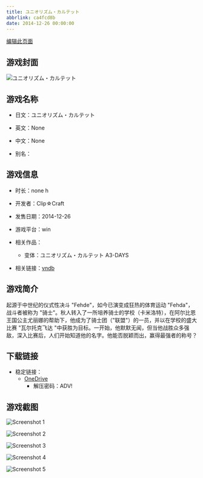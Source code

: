 ```yaml
---
title: ユニオリズム・カルテット
abbrlink: ca4fcd8b
date: 2014-12-26 00:00:00
---
```

[编辑此页面](https://github.com/ACG-3/ADV3-source/blob/main/source/_posts/games/%E3%83%A6%E3%83%8B%E3%82%AA%E3%83%AA%E3%82%BA%E3%83%A0%E3%83%BB%E3%82%AB%E3%83%AB%E3%83%86%E3%83%83%E3%83%88.md)

## 游戏封面

![ユニオリズム・カルテット](https://pan.timero.xyz/onedrive/img_lib_001/%E3%83%A6%E3%83%8B%E3%82%AA%E3%83%AA%E3%82%BA%E3%83%A0%E3%83%BB%E3%82%AB%E3%83%AB%E3%83%86%E3%83%83%E3%83%88_cover.avif)


## 游戏名称

- 日文：ユニオリズム・カルテット
- 英文：None
- 中文：None

- 别名：


## 游戏信息

- 时长：none h
- 开发者：Clip☆Craft
- 发售日期：2014-12-26
- 游戏平台：win
- 相关作品：
   - 变体：ユニオリズム・カルテット A3-DAYS

- 相关链接：[vndb](https://vndb.org/v15288)


## 游戏简介

起源于中世纪的仪式性决斗 "Fehde"，如今已演变成狂热的体育运动 "Fehda"，战斗者被称为 "骑士"。秋人转入了一所培养骑士的学校（卡米洛特），在阿尔比恩王国公主尤丽娜的帮助下，他成为了骑士团（"联盟"）的一员，并以在学校的盛大比赛 "瓦尔托克飞达 "中获胜为目标。一开始，他默默无闻，但当他战胜众多强敌，深入比赛后，人们开始知道他的名字。他能否脱颖而出，赢得最强者的称号？




## 下载链接

- 稳定链接：
    - [OneDrive](https://pan.timero.xyz/onedrive/adv_lib_001/%E3%83%A6%E3%83%8B%E3%82%AA%E3%83%AA%E3%82%BA%E3%83%A0%E3%83%BB%E3%82%AB%E3%83%AB%E3%83%86%E3%83%83%E3%83%88)
        - 解压密码：ADV!



## 游戏截图


![Screenshot 1](https://pan.timero.xyz/onedrive/img_lib_001/%E3%83%A6%E3%83%8B%E3%82%AA%E3%83%AA%E3%82%BA%E3%83%A0%E3%83%BB%E3%82%AB%E3%83%AB%E3%83%86%E3%83%83%E3%83%88_Screenshot_1.avif)

![Screenshot 2](https://pan.timero.xyz/onedrive/img_lib_001/%E3%83%A6%E3%83%8B%E3%82%AA%E3%83%AA%E3%82%BA%E3%83%A0%E3%83%BB%E3%82%AB%E3%83%AB%E3%83%86%E3%83%83%E3%83%88_Screenshot_2.avif)

![Screenshot 3](https://pan.timero.xyz/onedrive/img_lib_001/%E3%83%A6%E3%83%8B%E3%82%AA%E3%83%AA%E3%82%BA%E3%83%A0%E3%83%BB%E3%82%AB%E3%83%AB%E3%83%86%E3%83%83%E3%83%88_Screenshot_3.avif)

![Screenshot 4](https://pan.timero.xyz/onedrive/img_lib_001/%E3%83%A6%E3%83%8B%E3%82%AA%E3%83%AA%E3%82%BA%E3%83%A0%E3%83%BB%E3%82%AB%E3%83%AB%E3%83%86%E3%83%83%E3%83%88_Screenshot_4.avif)

![Screenshot 5](https://pan.timero.xyz/onedrive/img_lib_001/%E3%83%A6%E3%83%8B%E3%82%AA%E3%83%AA%E3%82%BA%E3%83%A0%E3%83%BB%E3%82%AB%E3%83%AB%E3%83%86%E3%83%83%E3%83%88_Screenshot_5.avif)

